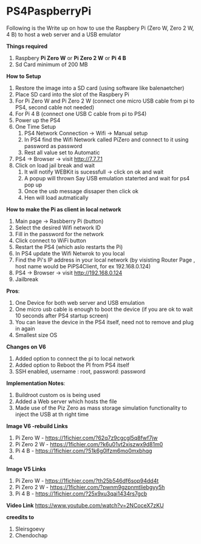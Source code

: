 # PS4PaspberryPi
Following is the Write up on how to use the Raspbery Pi (Zero W, Zero 2 W, 4 B) to host a web server and a USB emulator

**Things required**
1. Raspbery **Pi Zero W** or **Pi Zero 2 W** or **Pi 4 B**
2. Sd Card minimum of 200 MB

**How to Setup**
1. Restore the image into a SD card (using software like balenaetcher)
2. Place SD card into the slot of the Raspbery Pi
3. For Pi Zero W and Pi Zero 2 W (connect one micro USB cable from pi to PS4, second cable not needed)
4. For Pi 4 B (connect one USB C cable from pi to PS4)
5. Power up the PS4
6. One Time Setup
    1. PS4 Network Connection -> Wifi -> Manual setup
    2. In PS4 find the Wifi Network called PiZero and connect to it using password as password
    3. Rest all value set to Automatic
7. PS4 -> Browser -> visit http://7.7.7.1
8. Click on load jail break and wait
    1. It will notify WEBKit is sucessfull -> click on ok and wait
    2. A popup will thrown Say USB emulation staterted and wait for ps4 pop up
    3. Once the usb message dissaper then click ok
    4. Hen will load autmatically

**How to make the Pi as client in local network**
1. Main page -> Rasbberry Pi (button)
2. Select the desired Wifi network ID
3. Fill in the password for the network
4. Click connect to WiFi button
5. Restart the PS4 (which aslo restarts the Pi)
6. In PS4 update the Wifi Netwrok to you local
7. Find the Pi's IP address in your local network (by visisting Router Page , host name would be PiPS4Client, for ex 192.168.0.124)
8. PS4 -> Browser -> visit http://192.168.0.124
9. Jailbreak

  
**Pros**:
1. One Device for both web server and USB emulation
2. One micro usb cable is enough to boot the device (if you are ok to wait 10 seconds after PS4 startup screen)
3. You can leave the device in the PS4 itself, need not to remove and plug in again
4. Smallest size OS


**Changes on V6**
1. Added option to connect the pi to local network
2. Added option to Reboot the PI from PS4 itself
3. SSH enabled, username : root, password: password


**Implementation Notes**:
1. Buildroot custom os is being used
2. Added a Web server which hosts the file
3. Made use of the Piz Zero as mass storage simulation functionality to inject the USB at th right time


**Image V6 -rebuild Links**
1. Pi Zero W  - https://1fichier.com/?62q7z9cgcgl5q8fwf7jw
2. Pi Zero 2 W - https://1fichier.com/?k6u01vt2xiszwx9d81m0
3. Pi 4 B - https://1fichier.com/?51k6g0lfzm6mo0mxbhqg
4. 
**Image V5 Links**
1. Pi Zero W  - https://1fichier.com/?th25b546df6sop94dd4t
2. Pi Zero 2 W - https://1fichier.com/?pwnm9gzpnmtliebgyy5h
3. Pi 4 B - https://1fichier.com/?25x9xu3qai1434rs7gcb

**Video Link**
https://www.youtube.com/watch?v=2NCoceX7zKU



**creedits to**
1. Sleirsgoevy
2. Chendochap
